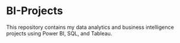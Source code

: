 # BI-Projects
This repository contains my data analytics and business intelligence projects using Power BI, SQL, and Tableau.
